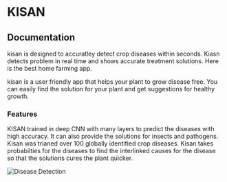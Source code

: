 # KISAN
## Documentation

kisan is designed to accuratley detect crop diseases within seconds. Kiasn detects problem in real time and shows accurate treatment solutions. Here is the best home farming app.

kisan is a user friendly app that helps your plant to grow disease free. You can easily find the solution for your plant and get suggestions for healthy growth. <!-- kisan helps you to make homemade fertilizers. -->
### Features
KISAN trained in deep CNN with many layers to predict the diseases with high accuracy. It can also provide the solutions for insects and pathogens. Kisan was trianed over 100 globally identified crop diseases. Kisan takes probabilties for the diseases to find the interlinked causes for the disease so that the solutions cures the plant quicker.

![Disease Detection](https://bitrefine.group/images/1920x870/damaged_leaves_1920x870.jpg)



